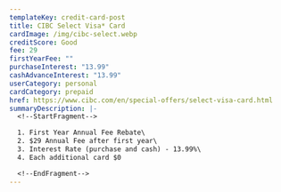 ```yaml
---
templateKey: credit-card-post
title: CIBC Select Visa* Card
cardImage: /img/cibc-select.webp
creditScore: Good
fee: 29
firstYearFee: ""
purchaseInterest: "13.99"
cashAdvanceInterest: "13.99"
userCategory: personal
cardCategory: prepaid
href: https://www.cibc.com/en/special-offers/select-visa-card.html
summaryDescription: |-
  <!--StartFragment-->

  1. First Year Annual Fee Rebate\
  2. $29 Annual Fee after first year\
  3. Interest Rate (purchase and cash) - 13.99%\
  4. Each additional card $0

  <!--EndFragment-->
---
```

